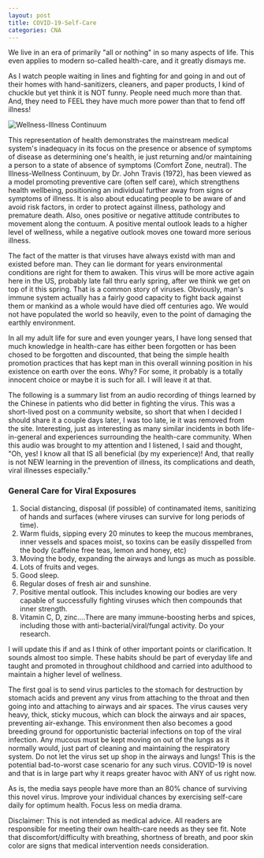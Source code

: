 ```yaml
---
layout: post
title: COVID-19-Self-Care
categories: CNA
---
```


We live in an era of primarily "all or nothing" in so many aspects of life. This even applies to modern so-called health-care, and it greatly dismays me.

As I watch people waiting in lines and fighting for and going in and out of their homes with hand-sanitizers, cleaners, and paper products, I kind of chuckle but yet think it is NOT funny. People need much more than that. And, they need to FEEL they have much more power than that to fend off illness!

![Wellness-Illness Continuum](https://www.keepandshare.com/userpics/h/e/a/r/tnhandstraining/2020-03/sb/continuum-68917881.jpg?ts=1585255348)

This representation of health demonstrates the mainstream medical system's inadequacy in its focus on the presence or absence of symptoms of disease as determining one's health, ie just returning and/or maintaining a person to a state of absence of symptoms (Comfort Zone, neutral). The Illness-Wellness Continuum, by Dr. John Travis (1972), has been viewed as a model promoting preventive care (often self care), which strengthens health wellbeing, positioning an individual further away from signs or symptoms of illness. It is also about educating people to be aware of and avoid risk factors, in order to protect against illness, pathology and premature death. Also, ones positive or negative attitude contributes to movement along the contuum. A positive mental outlook leads to a higher level of wellness, while a negative outlook moves one toward more serious illness.

The fact of the matter is that viruses have always existd with man and existed before man. They can lie dormant for years environmental conditions are right for them to awaken. This virus will be more active again here in the US, probably late fall thru early spring, after we think we get on top of it this spring. That is a common story of viruses. Obviously, man's immune system actually has a fairly good capacity to fight back against them or mankind as a whole would have died off centuries ago. We would not have populated the world so heavily, even to the point of damaging the earthly environment.

In all my adult life for sure and even younger years, I have long sensed that much knowledge in health-care has either been forgotten or has been chosed to be forgotten and discounted, that being the simple health promotion practices that has kept man in this overall winning position in his existence on earth over the eons. Why? For some, it probably is a totally innocent choice or maybe it is such for all. I will leave it at that.

The following is a summary list from an audio recording of things learned by the Chinese in patients who did better in fighting the virus. This was a short-lived post on a community website, so short that when I decided I should share it a couple days later, I was too late, ie it was removed from the site. Interesting, just as interesting as many similar incidents in both life-in-general and experiences surrounding the health-care community. When this audio was brought to my attention and I listened, I said and thought, "Oh, yes! I know all that IS all beneficial (by my experience)! And, that really is not NEW learning in the prevention of illness, its complications and death, viral illnesses especially."

### General Care for Viral Exposures

1. Social distancing, disposal (if possible) of continamated items, sanitizing of hands and surfaces (where viruses can survive for long periods of time).
2. Warm fluids, sipping every 20 minutes to keep the mucous membranes, inner vessels and spaces moist, so toxins can be easily disspelled from the body (caffeine free teas, lemon and honey, etc)
3. Moving the body, expanding the airways and lungs as much as possible.
4. Lots of fruits and veges.
5. Good sleep.
6. Regular doses of fresh air and sunshine.
7. Positive mental outlook. This includes knowing our bodies are very capable of successfully fighting viruses which then compounds that inner strength.
8. Vitamin C, D, zinc....There are many immune-boosting herbs and spices, including those with anti-bacterial/viral/fungal activity. Do your research.

I will update this if and as I think of other important points or clarification. It sounds almost too simple. These habits should be part of everyday life and taught and promoted in throughout childhood and carried into adulthood to maintain a higher level of wellness. 

The first goal is to send virus particles to the stomach for destruction by stomach acids and prevent any virus from attaching to the throat and then going into and attaching to airways and air spaces. The virus causes very heavy, thick, sticky mucous, which can block the airways and air spaces, preventing air-exhange. This environment then also becomes a good breeding ground for opportunistic bacterial infections on top of the viral infection. Any mucous must be kept moving on out of the lungs as it normally would, just part of cleaning and maintaining the respiratory system. Do not let the virus set up shop in the airways and lungs! This is the potential bad-to-worst case scenario for any such virus. COVID-19 is novel and that is in large part why it reaps greater havoc with ANY of us right now.

As is, the media says people have more than an 80% chance of surviving this novel virus. Improve your individual chances by exercising self-care daily for optimum health. Focus less on media drama.

Disclaimer: This is not intended as medical advice. All readers are responsible for meeting their own health-care needs as they see fit. Note that discomfort/difficulty with breathing, shortness of breath, and poor skin color are signs that medical intervention needs consideration.
